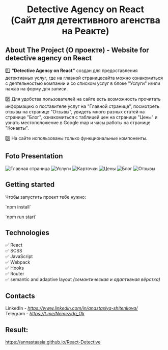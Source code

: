 <h1 align="center"> Detective Agency on React <br> (Сайт для детективного агенства на Реакте)</h1>
<h2>About The Project (О проекте) - Website for detective agency on React</h2>


1️⃣ **"Detective Agency on React"** создан для предоставления детективных услуг, где на главной страницесайта можно ознакомиться с деятельностью компании и со списком услуг в блоке "Услуги" и/или нажав на форму для записи.

2️⃣ Для удобства пользователей на сайте есть возможность прочитать информацию о поставителе услуг на "Главной странице", посмотреть отзывы на странице "Отзывы",  увидеть много разных статей на странице "Блог", ознакомиться с таблицей цен на странице "Цены" и узнать местоположение в Google map и часы работы на странице "Конакты".

3️⃣ На сайте использованы только функциональные компоненты.

<h2>Foto Presentation</h2>

<img alt="Главная страница" src="https://github.com/Annastaasia/React-Detective/assets/108290014/bb1baed1-d1a6-449a-8309-60017459a150.png">
<img alt="Услуги" src="https://github.com/Annastaasia/React-Detective/assets/108290014/158d2fb8-cb7c-4588-bb91-559b02c53b5d.png">
<img alt="Карточки" src="https://github.com/Annastaasia/React-Detective/assets/108290014/163feb36-7215-41a5-b8ac-84307fa6cf4c.png">
<img  alt="Цены" src="https://github.com/Annastaasia/React-Detective/assets/108290014/c80d2473-accb-4ff3-adb4-94a0b8929327.png">
<img  alt="Блог" src="https://github.com/Annastaasia/React-Detective/assets/108290014/f50568d9-e90d-46ae-964d-2aef71124343.png">
<img " alt="Отзывы" src="https://github.com/Annastaasia/React-Detective/assets/108290014/29b85a86-39df-4425-b87c-9ba0e7240396.png">

## Getting started

Чтобы запустить проект тебе нужно:
<p> `npm install`
<p> `npm run start`

<h2>Technologies</h2>

:white_check_mark: React    
:white_check_mark: SCSS      
:white_check_mark: JavaScript   
:white_check_mark: Webpack       
:white_check_mark: Hooks    
:white_check_mark: Router    
:white_check_mark: semantic and adaptive layout *(семантическая и адаптивная вёрстка)*      

<h2>Contacts</h2>

LinkedIn - *https://www.linkedin.com/in/anastasiya-shitenkova/* <br>
Telegram - *https://t.me/Nemezida_Ok*

## Result:
https://annastaasia.github.io/React-Detective
